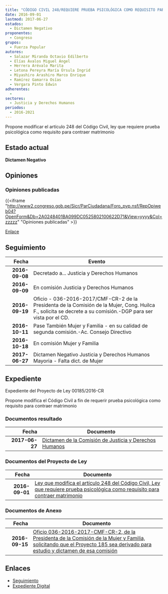 ```yaml
---
title: "CÓDIGO CIVIL 248/REQUIERE PRUEBA PSICOLÓGICA COMO REQUISITO PARA CONTRAER MATRIMONIO"
date: 2016-09-01
lastmod: 2017-06-27
estados: 
  - Dictamen Negativo
proponentes: 
  - Congreso
grupos: 
  - Fuerza Popular
autores: 
  - Salazar Miranda Octavio Edilberto
  - Elías Ávalos Miguel Ángel
  - Herrera Arévalo Marita
  - Letona Pereyra María Úrsula Ingrid
  - Miyashiro Arashiro Marco Enrique
  - Ramírez Gamarra Osías
  - Vergara Pinto Edwin
adherentes: 
  - 
sectores: 
  - Justicia y Derechos Humanos
periodos: 
  - 2016-2021
---
```


Propone modificar el artículo 248 del Código Civil, ley que requiere prueba psicológica como requisito para contraer matrimonio


## Estado actual

**Dictamen Negativo**

## Opiniones

### Opiniones publicadas

{{<iframe "http://www2.congreso.gob.pe/Sicr/ParCiudadana/Foro_pvp.nsf/RepOpiweb04?OpenForm&Db=2A0248401BA099DC0525802100622D71&View=yyyy&Col=zzzzz" "Opiniones publicadas" >}}

[Enlace](http://www2.congreso.gob.pe/Sicr/ParCiudadana/Foro_pvp.nsf/RepOpiweb04?OpenForm&Db=2A0248401BA099DC0525802100622D71&View=yyyy&Col=zzzzz)

## Seguimiento

| Fecha | Evento |
|------:|--------|
| **2016-09-08** | Decretado a... Justicia y Derechos Humanos|
| **2016-09-09** | En comisión Justicia y Derechos Humanos|
| **2016-09-19** | Oficio - 036-2016-2017/CMF-CR-2 de la Presidenta de la Comisión de la Mujer, Cong. Huilca F., solicita se decrete a su comisión.-DGP para ser vista por el CD.|
| **2016-10-11** | Pase También Mujer y Familia - en su calidad de segunda comisión.-Ac. Consejo Directivo|
| **2016-10-18** | En comisión Mujer y Familia|
| **2017-06-27** | Dictamen Negativo Justicia y Derechos Humanos Mayoria - Falta dict. de Mujer|


## Expediente

Expediente del Proyecto de Ley 00185/2016-CR

Propone modifica el Código Civil a fin de requerir prueba psicológica como requisito para contraer matrimonio


### Documentos resultado

| Fecha | Documento |
|------:|--------|
| **2017-06-27** | [Dictamen de la Comisión de Justicia y Derechos Humanos](http://www.leyes.congreso.gob.pe/Documentos/2016_2021/Dictamenes/Proyectos_de_Ley/00185DC15MAY20170627.pdf) |

### Documentos del Proyecto de Ley

| Fecha | Documento |
|------:|--------|
| **2016-09-01** | [Ley que modifica el artículo 248 del Código Civil, Ley que requiere prueba psicológica como requisito para contraer matrimonio](http://www.leyes.congreso.gob.pe/Documentos/2016_2021/Proyectos_de_Ley_y_de_Resoluciones_Legislativas/PL0018520160901.pdf) |

### Documentos de Anexo

| Fecha | Documento |
|------:|--------|
| **2016-09-15** | [Oficio 036-2016-2017-CMF-CR-2, de la Presidenta de la Comisión de la Mujer y Familia, solicitando que el Proyecto 185 sea derivado para estudio y dictamen de esa comisión](http://www.leyes.congreso.gob.pe/Documentos/2016_2021/Oficios/Comisiones_Ordinarias/OFICIO-036-2016-2017-CMF-CR-2.pdf) |

## Enlaces 

- [Seguimiento](http://www2.congreso.gob.pe/Sicr/TraDocEstProc/CLProLey2016.nsf/f7fff46988ca05b1052578e100829cc7/695f08bb1515797f0525802100677514?OpenDocument)
- [Expediente Digital](http://www2.congreso.gob.pehttp://www2.congreso.gob.pe/Sicr/TraDocEstProc/CLProLey2016.nsf/f7fff46988ca05b1052578e100829cc7/695f08bb1515797f0525802100677514?OpenDocument&Click=05257FB7005EB655.eb71d0cf91d8294e05256cdf006b5706/$Body/0.1C6C)

